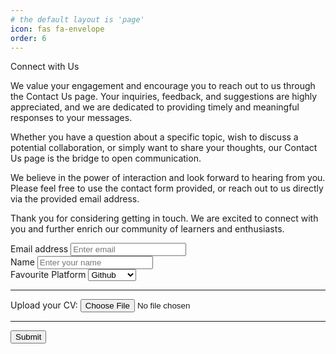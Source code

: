 ```yaml
---
# the default layout is 'page'
icon: fas fa-envelope
order: 6
---
```


Connect with Us

We value your engagement and encourage you to reach out to us through the Contact Us page. Your inquiries, feedback, and suggestions are highly appreciated, and we are dedicated to providing timely and meaningful responses to your messages.

Whether you have a question about a specific topic, wish to discuss a potential collaboration, or simply want to share your thoughts, our Contact Us page is the bridge to open communication.

We believe in the power of interaction and look forward to hearing from you. Please feel free to use the contact form provided, or reach out to us directly via the provided email address.

Thank you for considering getting in touch. We are excited to connect with you and further enrich our community of learners and enthusiasts.

<form accept-charset="UTF-8" action="https://getform.io/{YOUR_UNIQUE_FORM_ENDPOINT}" method="POST" enctype="multipart/form-data" target="_blank">
      <div class="form-group">
        <label for="exampleInputEmail1" required="required">Email address</label>
        <input type="email" name="email" class="form-control" id="exampleInputEmail1" aria-describedby="emailHelp" placeholder="Enter email">
      </div>
      <div class="form-group">
        <label for="exampleInputName">Name</label>
        <input type="text" name="name" class="form-control" id="exampleInputName" placeholder="Enter your name" required="required">
      </div>
      <div class="form-group">
        <label for="exampleFormControlSelect1">Favourite Platform</label>
        <select class="form-control" id="exampleFormControlSelect1" name="platform" required="required">
          <option>Github</option>
          <option>Gitlab</option>
          <option>Bitbucket</option>
        </select>
      </div>
      <hr>
      <div class="form-group mt-3">
        <label class="mr-2">Upload your CV:</label>
        <input type="file" name="file">
      </div>
      <hr>
      <button type="submit" class="btn btn-primary">Submit</button>
    </form>
